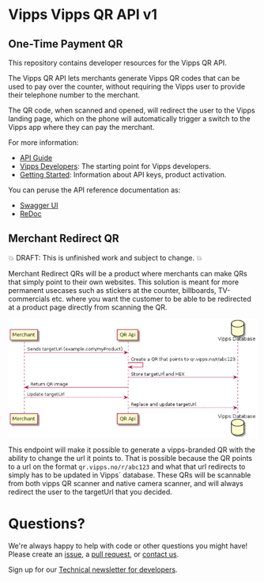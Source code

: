 # Vipps Vipps QR API v1

## One-Time Payment QR 
This repository contains developer resources for the Vipps QR API.

The Vipps QR API lets merchants generate Vipps QR codes that can be used to pay
over the counter, without requiring the Vipps user to provide their telephone
number to the merchant.

The QR code, when scanned and opened, will redirect the user to the Vipps
landing page, which on the phone will automatically trigger a switch to the
Vipps app where they can pay the merchant.

For more information:
* [API Guide](vipps-qr-api.md)
* [Vipps Developers](https://github.com/vippsas/vipps-developers): The starting point for Vipps developers.
* [Getting Started](https://github.com/vippsas/vipps-developers/blob/master/vipps-getting-started.md): Information about API keys, product activation.

You can peruse the API reference documentation as:
* [Swagger UI](https://vippsas.github.io/vipps-qr-api/)
* [ReDoc](https://vippsas.github.io/vipps-qr-api/redoc.html)

## Merchant Redirect QR
💥 DRAFT: This is unfinished work and subject to change. 💥  

Merchant Redirect QRs will be a product where merchants can make QRs that simply point to their own websites.
This solution is meant for more permanent usecases such as stickers at the counter, billboards, TV-commercials etc. where you want the customer to be able to be redirected at a product page directly from scanning the QR.

![uml diagram](images/uml-of-merchant-flow.png)

This endpoint will make it possible to generate a vipps-branded QR with the ability to change the url it points to. That is possible because the QR points to a url on the format `qr.vipps.no/r/abc123` and what that url redirects to simply has to be updated in Vipps´ database. These QRs will be scannable from both vipps QR scanner and native camera scanner, and will always redirect the user to the targetUrl that you decided.

# Questions?

We're always happy to help with code or other questions you might have!
Please create an [issue](https://github.com/vippsas/vipps-ecom-api/issues),
a [pull request](https://github.com/vippsas/vipps-ecom-api/pulls),
or [contact us](https://github.com/vippsas/vipps-developers/blob/master/contact.md).

Sign up for our [Technical newsletter for developers](https://github.com/vippsas/vipps-developers/tree/master/newsletters).
